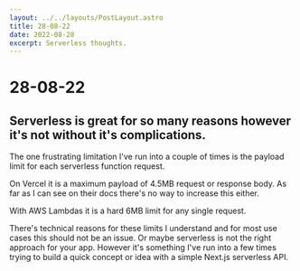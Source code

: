 ```yaml
---
layout: ../../layouts/PostLayout.astro
title: 28-08-22
date: 2022-08-28
excerpt: Serverless thoughts.
---
```


# 28-08-22
## Serverless is great for so many reasons however it's not without it's complications.

The one frustrating limitation I've run into a couple of times is the payload limit for each serverless function request.

On Vercel it is a maximum payload of 4.5MB request or response body. As far as I can see on their docs there's no way to increase this either.

With AWS Lambdas it is a hard 6MB limit for any single request.

There's technical reasons for these limits I understand and for most use cases this should not be an issue. Or maybe serverless is not the right approach for your app. However it's something I've run into a few times trying to build a quick concept or idea with a simple Next.js serverless API.